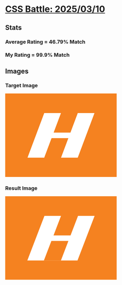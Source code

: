 # [CSS Battle: 2025/03/10](https://cssbattle.dev/play/Vq8RqscShb7Qn91nq12z)

## Stats

### Average Rating = 46.79% Match

### My Rating = 99.9% Match

## Images

### Target Image

![](./images/target.png)

### Result Image

![](./images/result.png)
